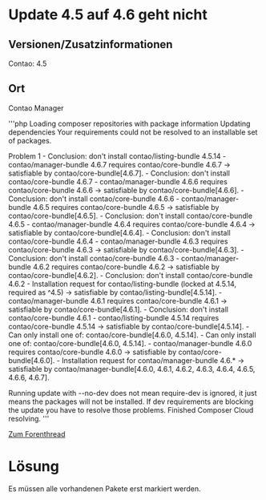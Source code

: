 # Update 4.5 auf 4.6 geht nicht

## Versionen/Zusatzinformationen
Contao: 4.5

## Ort
Contao Manager

'''php
Loading composer repositories with package information
Updating dependencies
Your requirements could not be resolved to an installable set of packages.

  Problem 1
    - Conclusion: don't install contao/listing-bundle 4.5.14
    - contao/manager-bundle 4.6.7 requires contao/core-bundle 4.6.7 -> satisfiable by contao/core-bundle[4.6.7].
    - Conclusion: don't install contao/core-bundle 4.6.7
    - contao/manager-bundle 4.6.6 requires contao/core-bundle 4.6.6 -> satisfiable by contao/core-bundle[4.6.6].
    - Conclusion: don't install contao/core-bundle 4.6.6
    - contao/manager-bundle 4.6.5 requires contao/core-bundle 4.6.5 -> satisfiable by contao/core-bundle[4.6.5].
    - Conclusion: don't install contao/core-bundle 4.6.5
    - contao/manager-bundle 4.6.4 requires contao/core-bundle 4.6.4 -> satisfiable by contao/core-bundle[4.6.4].
    - Conclusion: don't install contao/core-bundle 4.6.4
    - contao/manager-bundle 4.6.3 requires contao/core-bundle 4.6.3 -> satisfiable by contao/core-bundle[4.6.3].
    - Conclusion: don't install contao/core-bundle 4.6.3
    - contao/manager-bundle 4.6.2 requires contao/core-bundle 4.6.2 -> satisfiable by contao/core-bundle[4.6.2].
    - Conclusion: don't install contao/core-bundle 4.6.2
    - Installation request for contao/listing-bundle (locked at 4.5.14, required as ^4.5) -> satisfiable by contao/listing-bundle[4.5.14].
    - contao/manager-bundle 4.6.1 requires contao/core-bundle 4.6.1 -> satisfiable by contao/core-bundle[4.6.1].
    - Conclusion: don't install contao/core-bundle 4.6.1
    - contao/listing-bundle 4.5.14 requires contao/core-bundle 4.5.14 -> satisfiable by contao/core-bundle[4.5.14].
    - Can only install one of: contao/core-bundle[4.6.0, 4.5.14].
    - Can only install one of: contao/core-bundle[4.6.0, 4.5.14].
    - contao/manager-bundle 4.6.0 requires contao/core-bundle 4.6.0 -> satisfiable by contao/core-bundle[4.6.0].
    - Installation request for contao/manager-bundle 4.6.* -> satisfiable by contao/manager-bundle[4.6.0, 4.6.1, 4.6.2, 4.6.3, 4.6.4, 4.6.5, 4.6.6, 4.6.7].

<warning>Running update with --no-dev does not mean require-dev is ignored, it just means the packages will not be installed. If dev requirements are blocking the update you have to resolve those problems.</warning>
Finished Composer Cloud resolving.
'''

[Zum Forenthread](https://community.contao.org/de/showthread.php?72497-Update-4-5-auf-4-6-geht-nicht)

# Lösung
Es müssen alle vorhandenen Pakete erst markiert werden.